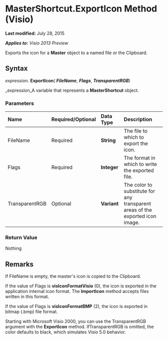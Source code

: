
# MasterShortcut.ExportIcon Method (Visio)

 **Last modified:** July 28, 2015

 _**Applies to:** Visio 2013 Preview_

Exports the icon for a  **Master** object to a named file or the Clipboard.


## Syntax

 _expression_. **ExportIcon**( **_FileName_**,  **_Flags_**,  **_TransparentRGB_**)

 _expression_A variable that represents a  **MasterShortcut** object.


### Parameters



|**Name**|**Required/Optional**|**Data Type**|**Description**|
|:-----|:-----|:-----|:-----|
|FileName|Required| **String**|The file to which to export the icon.|
|Flags|Required| **Integer**|The format in which to write the exported file.|
|TransparentRGB|Optional| **Variant**|The color to substitute for any transparent areas of the exported icon image.|

### Return Value

Nothing


## Remarks

If FileName is empty, the master's icon is copied to the Clipboard.

If the value of Flags is **visIconFormatVisio** (0), the icon is exported in the application internal icon format. The **ImportIcon** method accepts files written in this format.

If the value of Flags is **visIconFormatBMP** (2), the icon is exported in bitmap (.bmp) file format.

Starting with Microsoft Visio 2000, you can use the TransparentRGB argument with the **ExportIcon** method. IfTransparentRGB is omitted, the color defaults to black, which simulates Visio 5.0 behavior.

